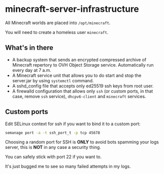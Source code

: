 # minecraft-server-infrastructure

All Minecraft worlds are placed into `/opt/minecraft`.

You will need to create a homeless user `minecraft`.

## What's in there

- A backup system that sends an encrypted compressed archive of Minecraft repertory to OVH Object Storage service. Automatically run every day at 7 a.m.
- A Minecraft service unit that allows you to do start and stop the server.jar by using `systemctl` command.
- A sshd_config file that accepts only ed25519 ssh keys from root user.
- A firewalld configuration that allows only `ssh` (or custom ports, in that case, remove `ssh` service), `dhcpv6-client` and `minecraft` services.

## Custom ports

Edit SELinux context for ssh if you want to bind it to a custom port:

```bash
semanage port -a -t ssh_port_t -p tcp 45678
```

Choosing a random port for SSH is **ONLY** to avoid bots spamming your logs server, this is **NOT** in any case a security thing. 

You can safely stick with port 22 if you want to.

It's just bugged me to see so many failed attempts in my logs.